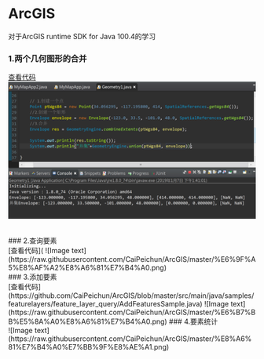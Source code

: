 # ArcGIS
对于ArcGIS runtime SDK for Java 100.4的学习
</br>
### 1.两个几何图形的合并</br>
[查看代码](https://github.com/CaiPeichun/ArcGIS/blob/master/src/main/java/com/app/app/Geometry1.java)
![Image text](https://raw.githubusercontent.com/CaiPeichun/ArcGIS/master/Geomentory%E5%90%88%E5%B9%B6.png)

</br>
### 2.查询要素</br>
[查看代码](
![Image text](https://raw.githubusercontent.com/CaiPeichun/ArcGIS/master/%E6%9F%A5%E8%AF%A2%E8%A6%81%E7%B4%A0.png)
</br>
### 3.添加要素</br>
[查看代码](https://github.com/CaiPeichun/ArcGIS/blob/master/src/main/java/samples/featurelayers/feature_layer_query/AddFeaturesSample.java)
![Image text](https://raw.githubusercontent.com/CaiPeichun/ArcGIS/master/%E6%B7%BB%E5%8A%A0%E8%A6%81%E7%B4%A0.png)
### 4.要素统计</br>
![Image text](https://raw.githubusercontent.com/CaiPeichun/ArcGIS/master/%E8%A6%81%E7%B4%A0%E7%BB%9F%E8%AE%A1.png)
